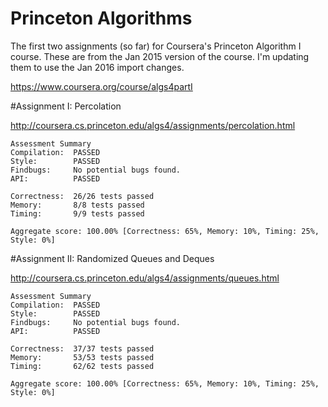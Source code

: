# Princeton Algorithms
The first two assignments (so far) for Coursera's Princeton Algorithm I course. These are from the Jan 2015 version of the course. I'm updating them to use the Jan 2016 import changes.

https://www.coursera.org/course/algs4partI

#Assignment I: Percolation

http://coursera.cs.princeton.edu/algs4/assignments/percolation.html

```
Assessment Summary
Compilation:  PASSED
Style:        PASSED
Findbugs:     No potential bugs found.
API:          PASSED

Correctness:  26/26 tests passed
Memory:       8/8 tests passed
Timing:       9/9 tests passed

Aggregate score: 100.00% [Correctness: 65%, Memory: 10%, Timing: 25%, Style: 0%]
```

#Assignment II: Randomized Queues and Deques

http://coursera.cs.princeton.edu/algs4/assignments/queues.html

```
Assessment Summary
Compilation:  PASSED
Style:        PASSED
Findbugs:     No potential bugs found.
API:          PASSED

Correctness:  37/37 tests passed
Memory:       53/53 tests passed
Timing:       62/62 tests passed

Aggregate score: 100.00% [Correctness: 65%, Memory: 10%, Timing: 25%, Style: 0%]
```



